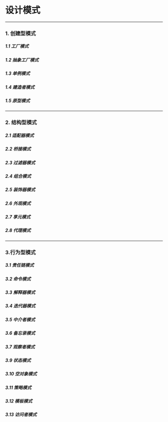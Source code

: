 # 设计模式

---

### 1. 创建型模式

##### 1.1 工厂模式

##### 1.2 抽象工厂模式

##### 1.3 单例模式

##### 1.4 建造者模式

##### 1.5 原型模式

---

### 2. 结构型模式

##### 2.1 适配器模式

##### 2.2 桥接模式

##### 2.3 过滤器模式

##### 2.4 组合模式

##### 2.5 装饰器模式

##### 2.6 外观模式

##### 2.7 享元模式

##### 2.8 代理模式

---

### 3.行为型模式

##### 3.1 责任链模式

##### 3.2 命令模式

##### 3.3 解释器模式

##### 3.4 迭代器模式

##### 3.5 中介者模式

##### 3.6 备忘录模式

##### 3.7 观察者模式

##### 3.9 状态模式

##### 3.10 空对象模式

##### 3.11 策略模式

##### 3.12 模板模式

##### 3.13 访问者模式
